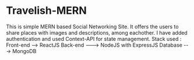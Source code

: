 # Travelish-MERN
This is simple MERN based Social Networking Site. It offers the users to share places with images and descriptions, among eachother. I have added authentication and used Context-API for state management.
Stack used :
  Front-end --> ReactJS
  Back-end ---> NodeJS with ExpressJS
  Database ---> MongoDB
